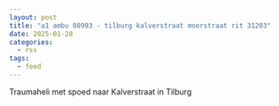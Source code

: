```yaml
---
layout: post
title: "a1 ambu 08993 - tilburg kalverstraat moerstraat rit 31203"
date: 2025-01-28
categories: 
  - rss
tags: 
  - feed
---
```


Traumaheli met spoed naar Kalverstraat in Tilburg
